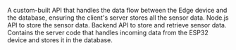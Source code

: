 A custom-built API that handles the data flow between the Edge device and the database, ensuring the client's server stores all the sensor data. Node.js API to store the sensor data.
 Backend API to store and retrieve sensor data. Contains the server code that handles incoming data from the ESP32 device and stores it in the database.  
